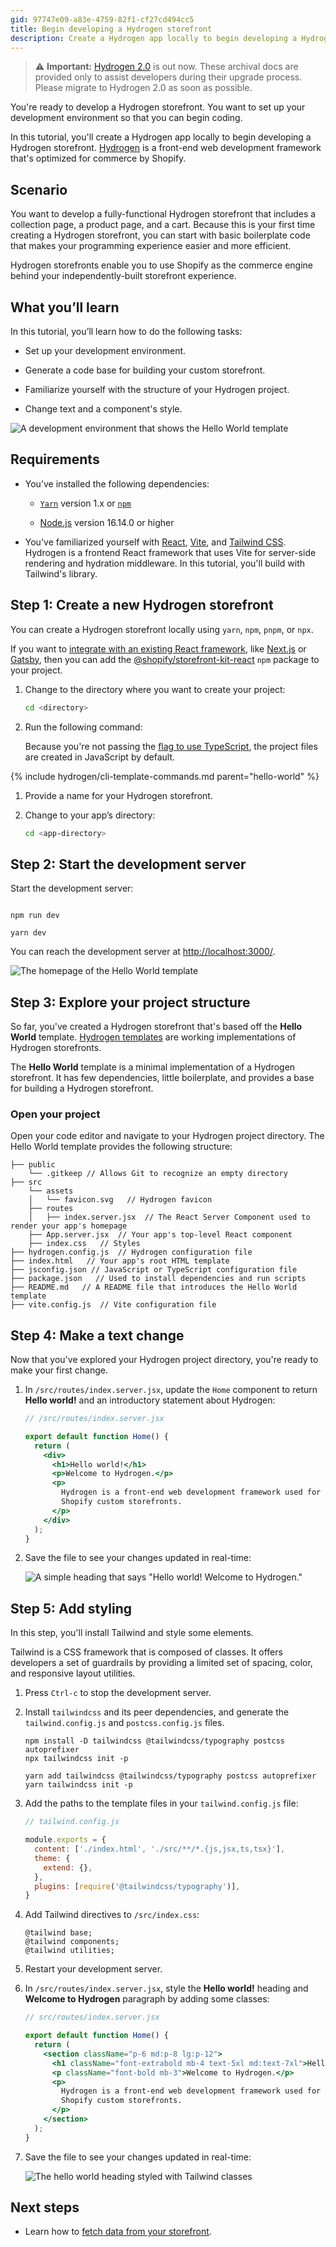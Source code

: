 ```yaml
---
gid: 97747e09-a83e-4759-82f1-cf27cd494cc5
title: Begin developing a Hydrogen storefront
description: Create a Hydrogen app locally to begin developing a Hydrogen storefront.
---
```


> ⚠️ **Important:** [Hydrogen 2.0](https://hydrogen.shopify.dev) is out now. These archival docs are provided only to assist developers during their upgrade process. Please migrate to Hydrogen 2.0 as soon as possible.


You're ready to develop a Hydrogen storefront. You want to set up your development environment so that you can begin coding.

In this tutorial, you'll create a Hydrogen app locally to begin developing a Hydrogen storefront. [Hydrogen](/custom-storefronts/hydrogen) is a front-end web development framework that's optimized for commerce by Shopify.

## Scenario

You want to develop a fully-functional Hydrogen storefront that includes a collection page, a product page, and a cart. Because this is your first time creating a Hydrogen storefront, you can start with basic boilerplate code that makes your programming experience easier and more efficient.

Hydrogen storefronts enable you to use Shopify as the commerce engine behind your independently-built storefront experience.

## What you’ll learn

In this tutorial, you’ll learn how to do the following tasks:

- Set up your development environment.

- Generate a code base for building your custom storefront.

- Familiarize yourself with the structure of your Hydrogen project.

- Change text and a component's style.

![A development environment that shows the Hello World template](/assets/custom-storefronts/hydrogen/hydrogen-begin-development.png)

## Requirements

- You’ve installed the following dependencies:

    - [`Yarn`](https://yarnpkg.com/) version 1.x or [`npm`](https://www.npmjs.com/)

    - [Node.js](https://nodejs.org/en/) version 16.14.0 or higher

- You've familiarized yourself with [React](https://reactjs.org/), [Vite](https://vitejs.dev/), and [Tailwind CSS](https://tailwindcss.com/). Hydrogen is a frontend React framework that uses Vite for server-side rendering and hydration middleware. In this tutorial, you'll build with Tailwind's library.

## Step 1: Create a new Hydrogen storefront

You can create a Hydrogen storefront locally using `yarn`, `npm`, `pnpm`, or `npx`.

If you want to [integrate with an existing React framework](/custom-storefronts/react-storefront-kit), like [Next.js](https://nextjs.org/) or [Gatsby](https://www.gatsbyjs.com/), then you can add the [@shopify/storefront-kit-react](https://www.npmjs.com/package/@shopify/storefront-kit-react) `npm` package to your project.

1. Change to the directory where you want to create your project:


    ```bash
    cd <directory>
    ```



1. Run the following command:

    Because you're not passing the [flag to use TypeScript](/custom-storefronts/hydrogen/getting-started/templates), the project files are created in JavaScript by default.

{% include hydrogen/cli-template-commands.md parent="hello-world" %}

1. Provide a name for your Hydrogen storefront.

1. Change to your app’s directory:


    ```bash
    cd <app-directory>
    ```



## Step 2: Start the development server

Start the development server:

```bash?title: 'npm'

npm run dev
```

```bash?title: 'Yarn'
yarn dev
```



You can reach the development server at <http://localhost:3000/>.

![The homepage of the Hello World template](/assets/custom-storefronts/hydrogen/visit-dev-env.png)

## Step 3: Explore your project structure

So far, you've created a Hydrogen storefront that's based off the **Hello World** template. [Hydrogen templates](/custom-storefronts/hydrogen/getting-started/templates) are working implementations of Hydrogen storefronts.

The **Hello World** template is a minimal implementation of a Hydrogen storefront. It has few dependencies, little boilerplate, and provides a base for building a Hydrogen storefront.

### Open your project

Open your code editor and navigate to your Hydrogen project directory. The Hello World template provides the following structure:

```
├── public
    └── .gitkeep // Allows Git to recognize an empty directory
├── src
    └── assets
    │   └── favicon.svg   // Hydrogen favicon
    ├── routes
    │   ├── index.server.jsx  // The React Server Component used to render your app's homepage
    ├── App.server.jsx  // Your app's top-level React component
    ├── index.css   // Styles
├── hydrogen.config.js  // Hydrogen configuration file
├── index.html   // Your app's root HTML template
├── jsconfig.json // JavaScript or TypeScript configuration file
├── package.json   // Used to install dependencies and run scripts
├── README.md   // A README file that introduces the Hello World template
├── vite.config.js  // Vite configuration file
```



## Step 4: Make a text change

Now that you've explored your Hydrogen project directory, you're ready to make your first change.

1. In `/src/routes/index.server.jsx`, update the `Home` component to return **Hello world!** and an introductory statement about Hydrogen:

    ```jsx
    // /src/routes/index.server.jsx

    export default function Home() {
      return (
        <div>
          <h1>Hello world!</h1>
          <p>Welcome to Hydrogen.</p>
          <p>
            Hydrogen is a front-end web development framework used for building
            Shopify custom storefronts.
          </p>
        </div>
      );
    }
    ```



1. Save the file to see your changes updated in real-time:

    ![A simple heading that says "Hello world! Welcome to Hydrogen."](/assets/custom-storefronts/hydrogen/make-text-change.png)

## Step 5: Add styling

In this step, you'll install Tailwind and style some elements.

Tailwind is a CSS framework that is composed of classes. It offers developers a set of guardrails by providing a limited set of spacing, color, and responsive layout utilities.

1. Press `Ctrl-c` to stop the development server.

1. Install `tailwindcss` and its peer dependencies, and generate the `tailwind.config.js` and `postcss.config.js` files.


    ```bash?title: 'npm'
    npm install -D tailwindcss @tailwindcss/typography postcss autoprefixer
    npx tailwindcss init -p
    ```

    ```bash?title: 'Yarn'
    yarn add tailwindcss @tailwindcss/typography postcss autoprefixer
    yarn tailwindcss init -p
    ```



1. Add the paths to the template files in your `tailwind.config.js` file:

    ```js
    // tailwind.config.js

    module.exports = {
      content: ['./index.html', './src/**/*.{js,jsx,ts,tsx}'],
      theme: {
        extend: {},
      },
      plugins: [require('@tailwindcss/typography')],
    }
    ```



1. Add Tailwind directives to `/src/index.css`:

    ```
    @tailwind base;
    @tailwind components;
    @tailwind utilities;
    ```



1. Restart your development server.

1. In `/src/routes/index.server.jsx`, style the **Hello world!** heading and **Welcome to Hydrogen** paragraph by adding some classes:

    ```jsx
    // src/routes/index.server.jsx

    export default function Home() {
      return (
        <section className="p-6 md:p-8 lg:p-12">
          <h1 className="font-extrabold mb-4 text-5xl md:text-7xl">Hello world!</h1>
          <p className="font-bold mb-3">Welcome to Hydrogen.</p>
          <p>
            Hydrogen is a front-end web development framework used for building
            Shopify custom storefronts.
          </p>
        </section>
      );
    }
    ```



1. Save the file to see your changes updated in real-time:

    ![The hello world heading styled with Tailwind classes](/assets/custom-storefronts/hydrogen/component-style-change.png)

## Next steps

- Learn how to [fetch data from your storefront](/custom-storefronts/hydrogen/getting-started/tutorial/fetch-data).
